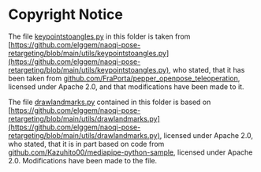 # Copyright Notice

The file [keypointstoangles.py](keypointstoangles.py) in this folder is taken from [https://github.com/elggem/naoqi-pose-retargeting/blob/main/utils/keypointstoangles.py](https://github.com/elggem/naoqi-pose-retargeting/blob/main/utils/keypointstoangles.py), who stated, that it has been taken from  [github.com/FraPorta/pepper_openpose_teleoperation](https://github.com/FraPorta/pepper_openpose_teleoperation), licensed under Apache 2.0, and that modifications have been made to it.

The file [drawlandmarks.py](drawlandmarks.py) contained in this folder is based on [https://github.com/elggem/naoqi-pose-retargeting/blob/main/utils/drawlandmarks.py](https://github.com/elggem/naoqi-pose-retargeting/blob/main/utils/drawlandmarks.py), licensed under Apache 2.0, who stated, that it is in part based on code from [github.com/Kazuhito00/mediapipe-python-sample](https://github.com/Kazuhito00/mediapipe-python-sample), licensed under Apache 2.0. Modifications have been made to the file.